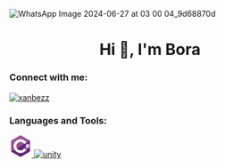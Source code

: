 ![WhatsApp Image 2024-06-27 at 03 00 04_9d68870d](https://github.com/user-attachments/assets/82af6175-f275-4140-8c99-0dbfbb039010)

<h1 align="center">Hi 👋, I'm Bora</h1> 


<h3 align="left">Connect with me:</h3>
<p align="left">
<a href="https://twitter.com/xanbezz" target="blank"><img align="center" src="https://raw.githubusercontent.com/rahuldkjain/github-profile-readme-generator/master/src/images/icons/Social/twitter.svg" alt="xanbezz" height="30" width="40" /></a>
</p>

<h3 align="left">Languages and Tools:</h3>
<p align="left"> <a href="https://www.w3schools.com/cs/" target="_blank" rel="noreferrer"> <img src="https://raw.githubusercontent.com/devicons/devicon/master/icons/csharp/csharp-original.svg" alt="csharp" width="40" height="40"/> </a> <a href="https://unity.com/" target="_blank" rel="noreferrer"> <img src="https://www.vectorlogo.zone/logos/unity3d/unity3d-icon.svg" alt="unity" width="40" height="40"/> </a> </p>
